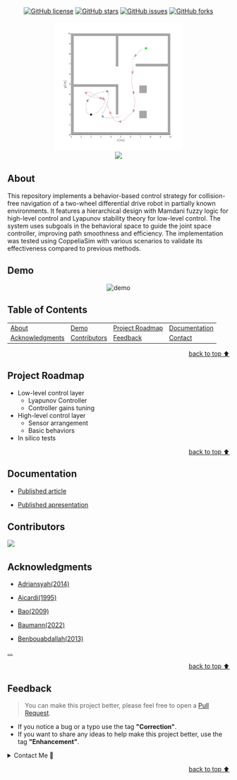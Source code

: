 
<!-- Shields Section--><!-- Optional -->

<!-- 
* Insert project shields and badges through this link https://shields.io/
* 
*
-->

<div align="center">
    <a href="https://github.com/gabrielhvs/sub-goal-approach-using-fuzzy-logic-and-Lyapunov-control/blob/main/LICENSE"><img alt="GitHub license" src="https://img.shields.io/github/license/gabrielhvs/sub-goal-approach-using-fuzzy-logic-and-Lyapunov-control?color=ff69b4&style=for-the-badge"></a>
    <a href="https://github.com/gabrielhvs/sub-goal-approach-using-fuzzy-logic-and-Lyapunov-control/stargazers"><img alt="GitHub stars" src="https://img.shields.io/github/stars/gabrielhvs/sub-goal-approach-using-fuzzy-logic-and-Lyapunov-control?color=yellow&label=Project%20Stars&style=for-the-badge"></a>
    <a href="https://github.com/gabrielhvs/sub-goal-approach-using-fuzzy-logic-and-Lyapunov-control/issues"><img alt="GitHub issues" src="https://img.shields.io/github/issues/gabrielhvs/sub-goal-approach-using-fuzzy-logic-and-Lyapunov-control?color=brightgreen&label=issues&style=for-the-badge"></a>
    <a href="https://github.com/gabrielhvs/sub-goal-approach-using-fuzzy-logic-and-Lyapunov-control/network"><img alt="GitHub forks" src="https://img.shields.io/github/forks/gabrielhvs/sub-goal-approach-using-fuzzy-logic-and-Lyapunov-control?color=9cf&label=forks&style=for-the-badge"></a>
</div>
<br>


<!-- Logo Section  --><!-- Required -->

<!--
* Insert an image URL in the <img> "src" attribute bellow. (line )
* 
* Insert your github profile URL in the <a> "href" attribute bellow (line )
-->


<div align="center">
    <a href="https://github.com/gabrielhvs/sub-goal-approach-using-fuzzy-logic-and-Lyapunov-control" target="_blank">
        <img src="Images/test9.jpg?raw=true" 
        alt="Mambo Parrot" width="290" height="290">
    </a>
</div>


<!-- Project title 
* use a dynamic typing-SvG here https://readme-typing-svg.demolab.com/demo/
*
*  Instead you can type your project name after a # header
-->

<div align="center">
<img src="https://readme-typing-svg.demolab.com?font=Fira+Code&size=22&duration=4000&pause=5000&background=FFFFFF00&center=true&vCenter=true&multiline=true&width=900&lines= Sub-goal approach using fuzzy-logic and Lyapunov control">
</div>


## About<!-- Required -->
<!-- 
* information about the project 
* 
* keep it short and sweet
-->


This repository implements a behavior-based control strategy for collision-free navigation of a two-wheel differential drive robot in partially known environments. It features a hierarchical design with Mamdani fuzzy logic for high-level control and Lyapunov stability theory for low-level control. The system uses subgoals in the behavioral space to guide the joint space controller, improving path smoothness and efficiency. The implementation was tested using CoppeliaSim with various scenarios to validate its effectiveness compared to previous methods.


<!--## How to use this project Required -->
<!-- 
* Here you may add information about how 
* 
* and why to use this project.


- Access the [Blank template](./Templates/_blank-README.md) to use for your projects. 
- clone this repository into your local machine.

```bash
    git clone https://github.com/gabrielhvs/sub-goal-approach-using-fuzzy-logic-and-Lyapunov-control.git
```
- You can copy the markdown directly from this [MD file](./Templates/markdown-only.md).
- Make sure to check the [Documentation](https://github.com/gabrielhvs/sub-goal-approach-using-fuzzy-logic-and-Lyapunov-control/wiki/Step-by-Step-Guide) for a step by step guide.
- Support me by staring this repository 
-->

## Demo<!-- Required -->
<!-- 
* You can add a demo here GH supports images/ GIFs/videos 
* 
* It's recommended to use GIFs as they are more dynamic
-->


<div align="center">
    <img alt="demo" src="./Demo/demonstration.gif">
</div>

## Table of Contents<!-- Optional -->
<!-- 
* This section is optional, yet having a contents table 
* helps keeping your README readable and more professional.
* 
* If you are not familiar with HTML, no worries we all been there :) 
* Review learning resources to create anchor links. 
-->


<dev display="inline-table" vertical-align="middle">
<table align="center" vertical-align="middle">
        <tr>
            <td><a href="#about">About</a></td>        
            <!--<td><a href="#how-to-use-this-project">Getting started</td>-->
            <td><a href="#demo">Demo</a></td>
            <td><a href="#project-roadmap--">Project Roadmap</a></td>
            <td><a href="#documentation">Documentation</a></td>
        </tr>
        <tr>
            <td><a href="#acknowledgments">Acknowledgments</a></td>
            <!--<td><a href="https://github.com/gabrielhvs/sub-goal-approach-using-fuzzy-logic-and-Lyapunov-control/tree/main/Learning_Resources">Learning Resources</a></td>-->
            <!--<td><a href="https://github.com/gabrielhvs/sub-goal-approach-using-fuzzy-logic-and-Lyapunov-control/wiki/Step-by-Step-Guide">
            Step By Step Guide</a></td>-->
            <!--<td><a href="#feedback">Feedback</a></td>-->
            <td><a href="#contributors">Contributors</a></td>
            <td><a href="#feedback">Feedback</a></td>
            <td><a href="#contact">Contact</a></td>
            <!--<td><a href="#license">License</a></td>-->
        </tr>
</table>
</dev>


<!-- - Use this html element to create a back to top button. -->
<p align="right"><a href="#about">back to top ⬆️</a></p>


## Project Roadmap <!-- Optional --> <!-- add learning_Rs-->
<!-- 
* Add this section in case the project has different phases
* 
* Under production or will be updated.
-->

- Low-level control layer
    - Lyapunov Controller
    - Controller gains tuning
- High-level control layer
    - Sensor arrangement
    - Basic behaviors
- In silico tests



<p align="right"><a href="#about">back to top ⬆️</a></p>

## Documentation<!-- Optional -->
<!-- 
* You may add any documentation or Wikis here
* 
* 
-->


- [Published article](https://easychair.org/publications/preprint/6PHX)

- [Published apresentation](https://easychair.org/smart-slide/slide/WBvn#{pv:f7,sn:1})


## Contributors<!-- Required -->
<!-- 
* Without contribution we wouldn't have open source. 
* 
* Generate github contributors Image here https://contrib.rocks/preview?repo=angular%2Fangular-ja
-->

<a href="https://github.com/gabrielhvs/sub-goal-approach-using-fuzzy-logic-and-Lyapunov-control/graphs/contributors">
  <img src="https://contrib.rocks/image?repo=gabrielhvs/sub-goal-approach-using-fuzzy-logic-and-Lyapunov-control" />
</a>


## Acknowledgments<!-- Optional -->
<!-- 
* Credit where it's do 
* 
* Feel free to share your inspiration sources, Stackoverflow questions, github repos, tools etc.
-->

- [Adriansyah(2014)](https://core.ac.uk/download/pdf/235044907.pdf)

- [Aicardi(1995)](https://ieeexplore.ieee.org/abstract/document/388294)

- [Bao(2009)](https://ieeexplore.ieee.org/abstract/document/5375943)

- [Baumann(2022)](https://ieeexplore.ieee.org/abstract/document/9981817)

- [Benbouabdallah(2013)](https://ieeexplore.ieee.org/abstract/document/6642775)

[...](docs/SBAI_2023___Automação_Inteligente.pdf)


<!-- - Use this html element to create a back to top button. -->
<p align="right"><a href="#about">back to top ⬆️</a></p>


## Feedback<!-- Required -->
<!-- 
* You can add contacts information like your email and social media account 
* 
* Also it's common to add some PR guidance.
-->


> You can make this project better, please  feel free to open a [Pull Request](https://github.com/gabrielhvs/sub-goal-approach-using-fuzzy-logic-and-Lyapunov-control/pulls).
- If you notice a bug or a typo use the tag **"Correction"**.
- If you want to share any ideas to help make this project better, use the tag **"Enhancement"**.

<details>
    <summary>Contact Me 📨</summary>

### Contact<!-- Required -->
Reach me via email: [gabbrielvasc@gmail.com](mailto:gabbrielvasc@gmail.com)
<!-- 
* add your email and contact info here
* 
* 
-->
    
</details>

<!-- - Use this html element to create a back to top button. -->
<p align="right"><a href="#about">back to top ⬆️</a></p>